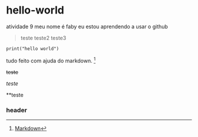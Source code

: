 # hello-world
atividade 9
meu nome é faby eu estou aprendendo a usar o github 
> teste
> teste2
> teste3


`print("hello world")`

tudo feito com ajuda do markdown. [^1]

~~teste~~

*teste*

**teste

### header

[^1]: [Markdown](https://www.markdownguide.org/cheat-sheet/)
